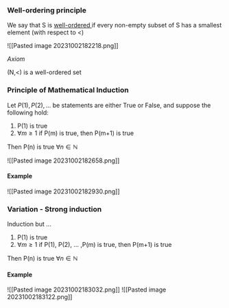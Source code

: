 
### Well-ordering principle

We say that S is <u> well-ordered </u> if every non-empty subset of S has a smallest element (with respect to <)

![[Pasted image 20231002182218.png]]

*Axiom*

(N,<) is a well-ordered set


### Principle of Mathematical Induction

Let $P(1), P(2), ...$ be statements are either True or False, and suppose the following hold:

1. P(1) is true
2. $\forall m \ge 1$ if P(m) is true, then P(m+1) is true

Then P(n) is true $\forall n \in \mathbb{N}$

![[Pasted image 20231002182658.png]]

#### Example
![[Pasted image 20231002182930.png]]


### Variation - Strong induction

Induction but ...

1. P(1) is true
2. $\forall m \ge 1$ if P(1), P(2), ... ,P(m) is true, then P(m+1) is true

Then P(n) is true $\forall n \in \mathbb{N}$


#### Example
![[Pasted image 20231002183032.png]]
![[Pasted image 20231002183122.png]]

